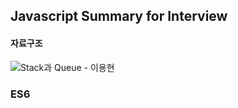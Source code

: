 ## Javascript Summary for Interview

#### 자료구조
 ![Stack과 Queue](https://medium.com/@lyhlg0201/immersive-sprint-js-stack-queue-426ccfbdb602) - 이용현

### ES6
